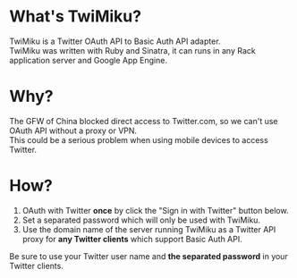 What's TwiMiku?
===============

TwiMiku is a Twitter OAuth API to Basic Auth API adapter.  
TwiMiku was written with Ruby and Sinatra, it can runs in any Rack application server and Google App Engine.

Why?
====

The GFW of China blocked direct access to Twitter.com, so we can't use OAuth API without a proxy or VPN.  
This could be a serious problem when using mobile devices to access Twitter.

How?
====

1. OAuth with Twitter **once** by click the "Sign in with Twitter" button below.
2. Set a separated password which will only be used with TwiMiku.
3. Use the domain name of the server running TwiMiku as a Twitter API proxy for **any Twitter clients** which support Basic Auth API.

Be sure to use your Twitter user name and **the separated password** in your Twitter clients.
